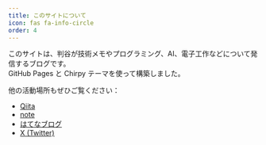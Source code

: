 ```yaml
---
title: このサイトについて
icon: fas fa-info-circle
order: 4
---
```


このサイトは、判谷が技術メモやプログラミング、AI、電子工作などについて発信するブログです。  
GitHub Pages と Chirpy テーマを使って構築しました。

他の活動場所もぜひご覧ください：
- [Qiita](https://qiita.com/garyo)
- [note](https://note.com/hantani)
- [はてなブログ](https://garyo.hatenablog.jp/)
- [X (Twitter)](https://x.com/garyo)
